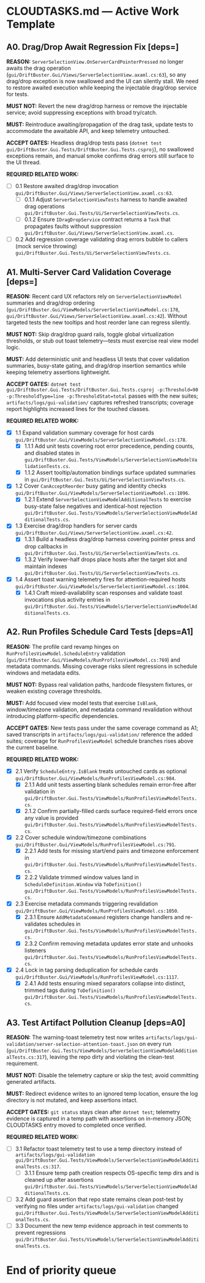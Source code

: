 # CLOUDTASKS.md — Active Work Template

<!--
Schema reference
- H#.<area> [deps=] — Area title
  **REASON:** Why this area matters for near-term shipping.
  **MUST NOT:** Hard stops (what to avoid while working this area).
  **MUST:** Non-negotiable requirements.
  **ACCEPT GATES:** Conditions that must be true before marking the area complete.
  **REQUIRED RELATED WORK:** ≥4 concrete subpaths (files/modules/tests) agents must advance. Use hierarchical numbering (1.1, 1.1.1…) for nested subtasks.
- Append new areas at the top. Move finished areas to `CLOUDTASKS-COMPLETED.md` using the same schema.
- Task IDs (`T-xxxxxx`) stay in CLOUDTASKS.md; cross-reference them inside subtasks when relevant.
-->

## A0. Drag/Drop Await Regression Fix [deps=]

**REASON:** `ServerSelectionView.OnServerCardPointerPressed` no longer awaits the drag operation (`gui/DriftBuster.Gui/Views/ServerSelectionView.axaml.cs:63`), so any drag/drop exception is now swallowed and the UI can silently stall. We need to restore awaited execution while keeping the injectable drag/drop service for tests.

**MUST NOT:** Revert the new drag/drop harness or remove the injectable service; avoid suppressing exceptions with broad try/catch.

**MUST:** Reintroduce awaiting/propagation of the drag task, update tests to accommodate the awaitable API, and keep telemetry untouched.

**ACCEPT GATES:** Headless drag/drop tests pass (`dotnet test gui/DriftBuster.Gui.Tests/DriftBuster.Gui.Tests.csproj`), no swallowed exceptions remain, and manual smoke confirms drag errors still surface to the UI thread.

**REQUIRED RELATED WORK:**
- [ ] 0.1 Restore awaited drag/drop invocation `gui/DriftBuster.Gui/Views/ServerSelectionView.axaml.cs:63`.
  - [ ] 0.1.1 Adjust `ServerSelectionViewTests` harness to handle awaited drag operations `gui/DriftBuster.Gui.Tests/Ui/ServerSelectionViewTests.cs`.
  - [ ] 0.1.2 Ensure `IDragDropService` contract returns a `Task` that propagates faults without suppression `gui/DriftBuster.Gui/Views/ServerSelectionView.axaml.cs`.
- [ ] 0.2 Add regression coverage validating drag errors bubble to callers (mock service throwing) `gui/DriftBuster.Gui.Tests/Ui/ServerSelectionViewTests.cs`.

## A1. Multi-Server Card Validation Coverage [deps=]

**REASON:** Recent card UX refactors rely on `ServerSelectionViewModel` summaries and drag/drop ordering (`gui/DriftBuster.Gui/ViewModels/ServerSelectionViewModel.cs:178`, `gui/DriftBuster.Gui/Views/ServerSelectionView.axaml.cs:42`). Without targeted tests the new tooltips and host reorder lane can regress silently.

**MUST NOT:** Skip drag/drop guard rails, toggle global virtualization thresholds, or stub out toast telemetry—tests must exercise real view model logic.

**MUST:** Add deterministic unit and headless UI tests that cover validation summaries, busy-state gating, and drag/drop insertion semantics while keeping telemetry assertions lightweight.

**ACCEPT GATES:** `dotnet test gui/DriftBuster.Gui.Tests/DriftBuster.Gui.Tests.csproj -p:Threshold=90 -p:ThresholdType=line -p:ThresholdStat=total` passes with the new suites; `artifacts/logs/gui-validation/` captures refreshed transcripts; coverage report highlights increased lines for the touched classes.

**REQUIRED RELATED WORK:**
- [x] 1.1 Expand validation summary coverage for host cards `gui/DriftBuster.Gui/ViewModels/ServerSelectionViewModel.cs:178`.
  - [x] 1.1.1 Add unit tests covering root error precedence, pending counts, and disabled states in `gui/DriftBuster.Gui.Tests/ViewModels/ServerSelectionViewModelValidationTests.cs`.
  - [x] 1.1.2 Assert tooltip/automation bindings surface updated summaries in `gui/DriftBuster.Gui.Tests/Ui/ServerSelectionViewTests.cs`.
- [x] 1.2 Cover `CanAcceptReorder` busy gating and identity checks `gui/DriftBuster.Gui/ViewModels/ServerSelectionViewModel.cs:1096`.
  - [x] 1.2.1 Extend `ServerSelectionViewModelAdditionalTests` to exercise busy-state false negatives and identical-host rejection `gui/DriftBuster.Gui.Tests/ViewModels/ServerSelectionViewModelAdditionalTests.cs`.
- [x] 1.3 Exercise drag/drop handlers for server cards `gui/DriftBuster.Gui/Views/ServerSelectionView.axaml.cs:42`.
  - [x] 1.3.1 Build a headless drag/drop harness covering pointer press and drop callbacks in `gui/DriftBuster.Gui.Tests/Ui/ServerSelectionViewTests.cs`.
  - [x] 1.3.2 Verify lower-half drops place hosts after the target slot and maintain indexes `gui/DriftBuster.Gui.Tests/Ui/ServerSelectionViewTests.cs`.
- [x] 1.4 Assert toast warning telemetry fires for attention-required hosts `gui/DriftBuster.Gui/ViewModels/ServerSelectionViewModel.cs:1004`.
  - [x] 1.4.1 Craft mixed-availability scan responses and validate toast invocations plus activity entries in `gui/DriftBuster.Gui.Tests/ViewModels/ServerSelectionViewModelAdditionalTests.cs`.

## A2. Run Profiles Schedule Card Tests [deps=A1]

**REASON:** The profile card revamp hinges on `RunProfilesViewModel.ScheduleEntry` validation (`gui/DriftBuster.Gui/ViewModels/RunProfilesViewModel.cs:769`) and metadata commands. Missing coverage risks silent regressions in schedule windows and metadata edits.

**MUST NOT:** Bypass real validation paths, hardcode filesystem fixtures, or weaken existing coverage thresholds.

**MUST:** Add focused view model tests that exercise `IsBlank`, window/timezone validation, and metadata command revalidation without introducing platform-specific dependencies.

**ACCEPT GATES:** New tests pass under the same coverage command as A1; saved transcripts in `artifacts/logs/gui-validation/` reference the added suites; coverage for `RunProfilesViewModel` schedule branches rises above the current baseline.

**REQUIRED RELATED WORK:**
- [x] 2.1 Verify `ScheduleEntry.IsBlank` treats untouched cards as optional `gui/DriftBuster.Gui/ViewModels/RunProfilesViewModel.cs:984`.
  - [x] 2.1.1 Add unit tests asserting blank schedules remain error-free after validation in `gui/DriftBuster.Gui.Tests/ViewModels/RunProfilesViewModelTests.cs`.
  - [x] 2.1.2 Confirm partially-filled cards surface required-field errors once any value is provided `gui/DriftBuster.Gui.Tests/ViewModels/RunProfilesViewModelTests.cs`.
- [x] 2.2 Cover schedule window/timezone combinations `gui/DriftBuster.Gui/ViewModels/RunProfilesViewModel.cs:791`.
  - [x] 2.2.1 Add tests for missing start/end pairs and timezone enforcement in `gui/DriftBuster.Gui.Tests/ViewModels/RunProfilesViewModelTests.cs`.
  - [x] 2.2.2 Validate trimmed window values land in `ScheduleDefinition.Window` via `ToDefinition()` `gui/DriftBuster.Gui.Tests/ViewModels/RunProfilesViewModelTests.cs`.
- [x] 2.3 Exercise metadata commands triggering revalidation `gui/DriftBuster.Gui/ViewModels/RunProfilesViewModel.cs:1050`.
  - [x] 2.3.1 Ensure `AddMetadataCommand` registers change handlers and re-validates schedules in `gui/DriftBuster.Gui.Tests/ViewModels/RunProfilesViewModelTests.cs`.
  - [x] 2.3.2 Confirm removing metadata updates error state and unhooks listeners `gui/DriftBuster.Gui.Tests/ViewModels/RunProfilesViewModelTests.cs`.
- [x] 2.4 Lock in tag parsing deduplication for schedule cards `gui/DriftBuster.Gui/ViewModels/RunProfilesViewModel.cs:1117`.
  - [x] 2.4.1 Add tests ensuring mixed separators collapse into distinct, trimmed tags during `ToDefinition()` `gui/DriftBuster.Gui.Tests/ViewModels/RunProfilesViewModelTests.cs`.

## A3. Test Artifact Pollution Cleanup [deps=A0]

**REASON:** The warning-toast telemetry test now writes `artifacts/logs/gui-validation/server-selection-attention-toast.json` on every run (`gui/DriftBuster.Gui.Tests/ViewModels/ServerSelectionViewModelAdditionalTests.cs:317`), leaving the repo dirty and violating the clean-test requirement.

**MUST NOT:** Disable the telemetry capture or skip the test; avoid committing generated artifacts.

**MUST:** Redirect evidence writes to an ignored temp location, ensure the log directory is not mutated, and keep assertions intact.

**ACCEPT GATES:** `git status` stays clean after `dotnet test`; telemetry evidence is captured in a temp path with assertions on in-memory JSON; CLOUDTASKS entry moved to completed once verified.

**REQUIRED RELATED WORK:**
- [ ] 3.1 Refactor toast telemetry test to use a temp directory instead of `artifacts/logs/gui-validation` `gui/DriftBuster.Gui.Tests/ViewModels/ServerSelectionViewModelAdditionalTests.cs:317`.
  - [ ] 3.1.1 Ensure temp path creation respects OS-specific temp dirs and is cleaned up after assertions `gui/DriftBuster.Gui.Tests/ViewModels/ServerSelectionViewModelAdditionalTests.cs`.
- [ ] 3.2 Add guard assertion that repo state remains clean post-test by verifying no files under `artifacts/logs/gui-validation` changed `gui/DriftBuster.Gui.Tests/ViewModels/ServerSelectionViewModelAdditionalTests.cs`.
- [ ] 3.3 Document the new temp evidence approach in test comments to prevent regressions `gui/DriftBuster.Gui.Tests/ViewModels/ServerSelectionViewModelAdditionalTests.cs`.

# End of priority queue
<!-- PR prepared: 2025-02-14T18:45:00Z -->
<!-- make_pr anchor -->
